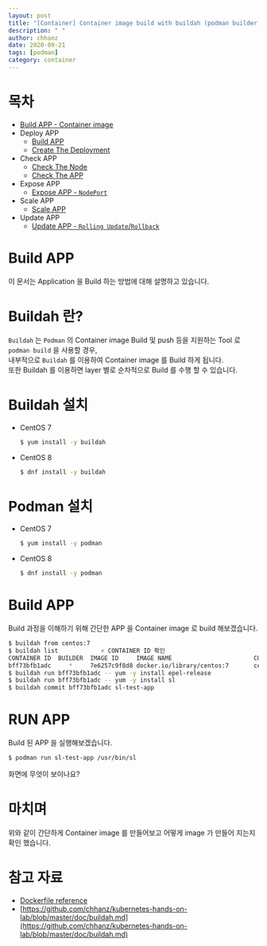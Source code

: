```yaml
---
layout: post
title: "[Container] Container image build with buildah (podman builder)"
description: " "
author: chhanz
date: 2020-09-21
tags: [podman]
category: container
---
```

# 목차
+ [Build APP - Container image](/container/2020/09/21/buildah/)   
+ Deploy APP
    + [Build APP](/container/2020/09/22/podman-build-flask-example-app/)   
    + [Create The Deployment](/kubernetes/2020/09/23/create-deployment/)   
+ Check APP
    + [Check The Node](/kubernetes/2020/09/24/check-the-node/)   
    + [Check The APP](/kubernetes/2020/09/24/check-the-app/)   
+ Expose APP   
    + [Expose APP - `NodePort`](/kubernetes/2020/09/25/expose-app/)   
+ Scale APP   
    + [Scale APP](/kubernetes/2020/09/27/scale-app/)   
+ Update APP
    + [Update APP - `Rolling Update`/`Rollback`](/kubernetes/2020/09/28/update-app/)   
      
# Build APP
이 문서는 Application 을 Build 하는 방법에 대해 설명하고 있습니다.   
   
# Buildah 란?
`Buildah` 는 `Podman` 의 Container image Build 및 push 등을 지원하는 Tool 로 `podman build` 을 사용할 경우,   
내부적으로 `Buildah` 를 이용하여 Container image 를 Build 하게 됩니다.   
또한 Buildah 를 이용하면 layer 별로 순차적으로 Build 를 수행 할 수 있습니다.   
   
# Buildah 설치
- CentOS 7
    ```bash
    $ yum install -y buildah
    ```
- CentOS 8
    ```bash
    $ dnf install -y buildah
    ```
   
# Podman 설치
- CentOS 7
    ```bash
    $ yum install -y podman
    ```
- CentOS 8
    ```bash
    $ dnf install -y podman
    ```
   
# Build APP
Build 과정을 이해하기 위해 간단한 APP 을 Container image 로 build 해보겠습니다.   
```bash
$ buildah from centos:7
$ buildah list            < CONTAINER ID 확인
CONTAINER ID  BUILDER  IMAGE ID     IMAGE NAME                       CONTAINER NAME
bff73bfb1adc     *     7e6257c9f8d8 docker.io/library/centos:7       centos-working-container
$ buildah run bff73bfb1adc -- yum -y install epel-release
$ buildah run bff73bfb1adc -- yum -y install sl
$ buildah commit bff73bfb1adc sl-test-app
```
   
# RUN APP
Build 된 APP 을 실행해보겠습니다.   
```bash
$ podman run sl-test-app /usr/bin/sl
```
   
화면에 무엇이 보이나요?   
   
# 마치며
위와 같이 간단하게 Container image 를 만들어보고 어떻게 image 가 만들어 지는지 확인 했습니다.   
   
# 참고 자료
* [Dockerfile reference](https://docs.docker.com/engine/reference/builder/)   
* [https://github.com/chhanz/kubernetes-hands-on-lab/blob/master/doc/buildah.md](https://github.com/chhanz/kubernetes-hands-on-lab/blob/master/doc/buildah.md)   
